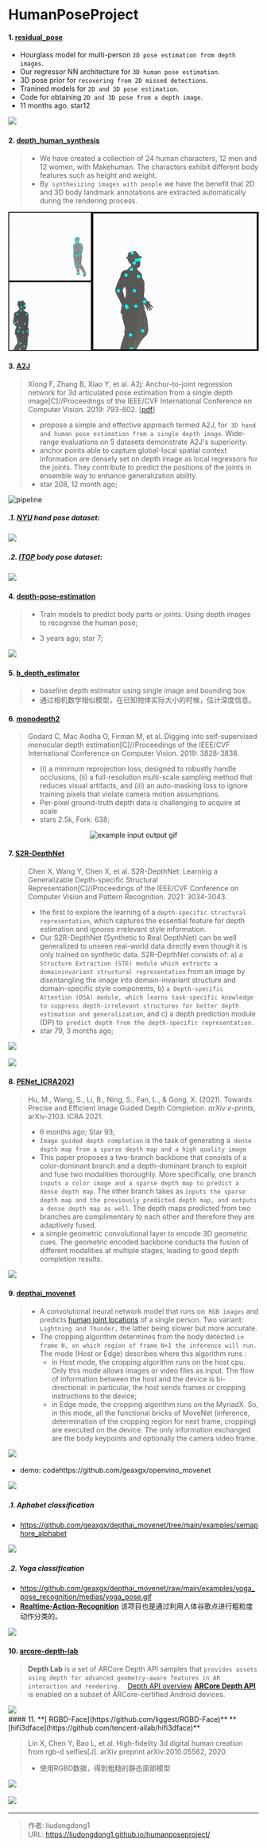 # HumanPoseProject


#### 1. **[ residual_pose](https://github.com/idiap/residual_pose)**

- Hourglass model for multi-person `2D pose estimation from depth images`.
- Our regressor NN architecture for `3D human pose estimation`.
- 3D pose prior for `recovering from 2D missed detections`.
- Tranined models for `2D and 3D pose estimation`.
- Code for obtaining `2D and 3D pose from a depth image`.
- 11 months ago.    star12

![](https://lddpicture.oss-cn-beijing.aliyuncs.com/picture/image-20210819141418882.png)

#### 2. [depth_human_synthesis](https://github.com/idiap/depth_human_synthesis)

> - We have created a collection of 24 human characters, 12 men and 12 women, with Makehuman. The characters exhibit different body features such as height and weight. 
> - By` synthesizing images with people` we have the benefit that 2D and 3D body landmark annotations are extracted automatically during the rendering process. 

![](https://github.com/idiap/depth_human_synthesis/raw/main/imgs/depth_generation.gif)

#### 3. [A2J](https://github.com/zhangboshen/A2J)

> Xiong F, Zhang B, Xiao Y, et al. A2j: Anchor-to-joint regression network for 3d articulated pose estimation from a single depth image[C]//Proceedings of the IEEE/CVF International Conference on Computer Vision. 2019: 793-802. [[pdf](https://arxiv.org/abs/1908.09999)]
>
> - propose a simple and effective approach termed A2J, for` 3D hand and human pose estimation from a single depth image`. Wide-range evaluations on 5 datasets demonstrate A2J's superiority.
> -  anchor points able to capture global-local spatial context information are densely set on depth image as local regressors for the joints. They contribute to predict the positions of the joints in ensemble way to enhance generalization ability. 
> - star 208, 12 month ago;

![pipeline](https://lddpicture.oss-cn-beijing.aliyuncs.com/picture/A2Jpipeline.png)

##### .1.  [NYU](https://jonathantompson.github.io/NYU_Hand_Pose_Dataset.htm) hand pose dataset:

![](https://lddpicture.oss-cn-beijing.aliyuncs.com/picture/NYU_1.png)

##### .2. [ITOP](https://www.alberthaque.com/projects/viewpoint_3d_pose/) body pose dataset:

![](https://lddpicture.oss-cn-beijing.aliyuncs.com/picture/ITOP_1.png)

#### 4. [depth-pose-estimation](https://github.com/Mostro-Complexity/depth-pose-estimation)

> - Train models to predict body parts or joints. Using depth images to recognise the human pose;
>
> - 3 years ago; star 7;

![](https://lddpicture.oss-cn-beijing.aliyuncs.com/picture/header.png)

#### 5. [b_depth_estimator](https://github.com/echen4628/b_depth_estimator)

> - baseline depth estimator using single image and bounding box
> - 通过相机数学相似模型，在已知物体实际大小的时候，估计深度信息。

#### 6. [monodepth2](https://github.com/nianticlabs/monodepth2)

> Godard C, Mac Aodha O, Firman M, et al. Digging into self-supervised monocular depth estimation[C]//Proceedings of the IEEE/CVF International Conference on Computer Vision. 2019: 3828-3838.
>
> -  (i) a minimum reprojection loss, designed to robustly handle occlusions, (ii) a full-resolution multi-scale sampling method that reduces visual artifacts, and (iii) an auto-masking loss to ignore training pixels that violate camera motion assumptions.
> - Per-pixel ground-truth depth data is challenging to acquire at scale
> - stars 2.5k, Fork: 638;

<p align="center">
  <img src="https://github.com/nianticlabs/monodepth2/raw/master/assets/teaser.gif" alt="example input output gif"/>
</p>

#### 7. [S2R-DepthNet](https://github.com/microsoft/S2R-DepthNet)

> Chen X, Wang Y, Chen X, et al. S2R-DepthNet: Learning a Generalizable Depth-specific Structural Representation[C]//Proceedings of the IEEE/CVF Conference on Computer Vision and Pattern Recognition. 2021: 3034-3043.
>
> - the first to explore the learning of a `depth-specific structural representation`, which captures the essential feature for depth estimation and ignores irrelevant style information. 
> - Our S2R-DepthNet (Synthetic to Real DepthNet) can be well generalized to unseen real-world data directly even though it is only trained on synthetic data. S2R-DepthNet consists of: a) a` Structure Extraction (STE) module which extracts a domaininvariant structural representation` from an image by disentangling the image into domain-invariant structure and domain-specific style components, b) `a Depth-specific Attention (DSA) module, which learns task-specific knowledge to suppress depth-irrelevant structures for better depth estimation and generalization`, and c) a depth prediction module (DP) to` predict depth from the depth-specific representation.`
> - star 79, 3 months ago;

![](https://lddpicture.oss-cn-beijing.aliyuncs.com/picture/overview.png)

![](https://lddpicture.oss-cn-beijing.aliyuncs.com/picture/intro.PNG)

#### 8. [PENet_ICRA2021](https://github.com/JUGGHM/PENet_ICRA2021)

> Hu, M., Wang, S., Li, B., Ning, S., Fan, L., & Gong, X. (2021). Towards Precise and Efficient Image Guided Depth Completion. *arXiv e-prints*, arXiv-2103.  ICRA 2021.
>
> - 6 months ago; Star 93;
> - `Image guided depth completion` is the task of generating a` dense depth map from a sparse depth map and a high quality image`
> -  This paper proposes a two-branch backbone that consists of a color-dominant branch and a depth-dominant branch to exploit and fuse two modalities thoroughly. More specifically, one branch` inputs a color image and a sparse depth map to predict a dense depth map`. The other branch takes as `inputs the sparse depth map and the previously predicted depth map, and outputs a dense depth map as well`. The depth maps predicted from two branches are complimentary to each other and therefore they are adaptively fused.
> -  a simple geometric convolutional layer to encode 3D geometric cues. The geometric encoded backbone conducts the fusion of different modalities at multiple stages, leading to good depth completion results.

![](https://lddpicture.oss-cn-beijing.aliyuncs.com/picture/image-20210819142532697.png)

#### 9. [depthai_movenet](https://github.com/geaxgx/depthai_movenet)

> - A convolutional neural network model that runs on` RGB images` and predicts [human joint locations](https://github.com/tensorflow/tfjs-models/tree/master/pose-detection#coco-keypoints-used-in-movenet-and-posenet) of a single person. Two variant:` Lightning and Thunder,` the latter being slower but more accurate.
> - The cropping algorithm determines from the body detected `in frame N, on which region of frame N+1 the inference will run.` The mode (Host or Edge) describes where this algorithm runs :
>   - in Host mode, the cropping algorithm runs on the host cpu. Only this mode allows images or video files as input. The flow of information between the host and the device is bi-directional: in particular, the host sends frames or cropping instructions to the device;
>   - in Edge mode, the cropping algorithm runs on the MyriadX. So, in this mode, all the functional bricks of MoveNet (inference, determination of the cropping region for next frame, cropping) are executed on the device. The only information exchanged are the body keypoints and optionally the camera video frame.

![](https://lddpicture.oss-cn-beijing.aliyuncs.com/picture/movenet_nodes.png)

- demo: codehttps://github.com/geaxgx/openvino_movenet

<div>
    <img src="https://github.com/geaxgx/depthai_movenet/raw/main/img/dance.gif" />
</div>

##### .1. Aphabet classification

- https://github.com/geaxgx/depthai_movenet/tree/main/examples/semaphore_alphabet

<div>
    <img src="https://github.com/geaxgx/depthai_movenet/raw/main/examples/semaphore_alphabet/medias/semaphore.gif" />
</div>

##### .2. Yoga  classification

- https://github.com/geaxgx/depthai_movenet/raw/main/examples/yoga_pose_recognition/medias/yoga_pose.gif
-  **[ Realtime-Action-Recognition](https://github.com/felixchenfy/Realtime-Action-Recognition)** 该项目也是通过利用人体谷歌点进行粗粒度动作分类的。

<div>
    <img src="https://github.com/geaxgx/depthai_movenet/raw/main/examples/yoga_pose_recognition/medias/yoga_pose.gif" />
</div>

#### 10. [arcore-depth-lab](https://github.com/googlesamples/arcore-depth-lab)

> **Depth Lab** is a set of ARCore Depth API samples that `provides assets using depth for advanced geometry-aware features in AR interaction and rendering.  `[Depth API overview](https://www.youtube.com/watch?v=VOVhCTb-1io) [**ARCore Depth API**](https://developers.google.com/ar/develop/unity/depth/overview) is enabled on a subset of ARCore-certified Android devices.

<div>
    <img src="https://github.com/googlesamples/arcore-depth-lab/raw/master/depthlab.gif" />
</div>
#### 11. **[ RGBD-Face](https://github.com/liggest/RGBD-Face)**  **[hifi3dface](https://github.com/tencent-ailab/hifi3dface)**

> Lin X, Chen Y, Bao L, et al. High-fidelity 3d digital human creation from rgb-d selfies[J]. arXiv preprint arXiv:2010.05562, 2020.
>
> - 使用RGBD数据，得到粗糙的静态面部模型

![](https://lddpicture.oss-cn-beijing.aliyuncs.com/picture/image-20210822163814188.png)

![](https://lddpicture.oss-cn-beijing.aliyuncs.com/picture/image-20210822163832544.png)


---

> 作者: liudongdong1  
> URL: https://liudongdong1.github.io/humanposeproject/  


